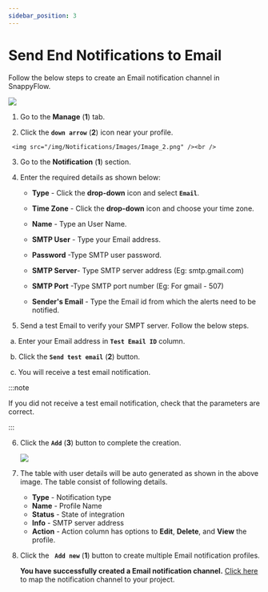 ```yaml
---
sidebar_position: 3 
---
```

# Send End Notifications to Email
Follow the below steps to create an Email notification channel in SnappyFlow.
 
<img src="/img/Notifications/Images/Image_1.png" /><br />

   1. Go to the **Manage** (**1**) tab.

   2. Click the **`down arrow`**  (**2**) icon near your profile.

     <img src="/img/Notifications/Images/Image_2.png" /><br /> 

   3. Go to the **Notification**  (**1**) section.

   4. Enter the required details as shown below:
      - **Type** - Click the **drop-down** icon and select **`Email`**.

      - **Time Zone** - Click the **drop-down** icon and choose your time zone.

      - **Name** - Type an User Name.

      - **SMTP User** - Type your Email address.

      - **Password** -Type SMTP user password.

      - **SMTP Server**- Type SMTP server address (Eg: smtp.gmail.com)

      - **SMTP Port** -Type SMTP port number (Eg: For gmail - 507)

      - **Sender's Email** - Type the Email id from which the alerts need to be notified.

   5. Send a test Email to verify your SMPT server. Follow the  below steps.

​             a. Enter your Email address in **`Test Email ID`** column.

​             b. Click the **`Send test email`**  (**2**) button.

​             c. You will receive a test email notification.

:::note

 If you did not receive a test email notification, check that the parameters are correct.

:::

6. Click the **`Add`** (**3**) button to complete the creation.

   <img src="/img/Notifications/Images/Image_3.png" /><br /> 

7. The table with user details will be auto generated as shown in the above image. The table consist of following details.

   - **Type** - Notification type
   - **Name** - Profile Name
   - **Status** - State of integration
   - **Info** - SMTP server address
   - **Action** - Action column has options to **Edit**, **Delete**, and **View** the profile.  

8. Click the **` Add new`**  (**1**) button to create multiple Email notification profiles.

   **You have successfully created a Email notification channel.** [Click here](/docs/Alerts_notifications/Notifications/Map_Notification_Alerts/map_projects_to_channels) to map the notification channel to your project.

